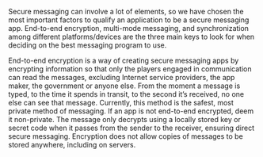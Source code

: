 Secure messaging can involve a lot of elements, so we have chosen the most important factors to qualify an application to be a secure messaging app. End-to-end encryption, multi-mode messaging, and synchronization among different platforms/devices are the three main keys to look for when deciding on the best messaging program to use.

End-to-end encryption is a way of creating secure messaging apps by encrypting information so that only the players engaged in communication can read the messages, excluding Internet service providers, the app maker, the government or anyone else. From the moment a message is typed, to the time it spends in transit, to the second it’s received, no one else can see that message. Currently, this method is the safest, most private method of messaging. If an app is not end-to-end encrypted, deem it non-private. The message only decrypts using a locally stored key or secret code when it passes from the sender to the receiver, ensuring direct secure messaging. Encryption does not allow copies of messages to be stored anywhere, including on servers.
